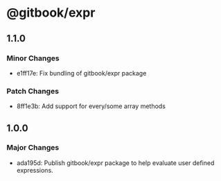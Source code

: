 # @gitbook/expr

## 1.1.0

### Minor Changes

- e1ff17e: Fix bundling of gitbook/expr package

### Patch Changes

- 8ff1e3b: Add support for every/some array methods

## 1.0.0

### Major Changes

- ada195d: Publish gitbook/expr package to help evaluate user defined expressions.
